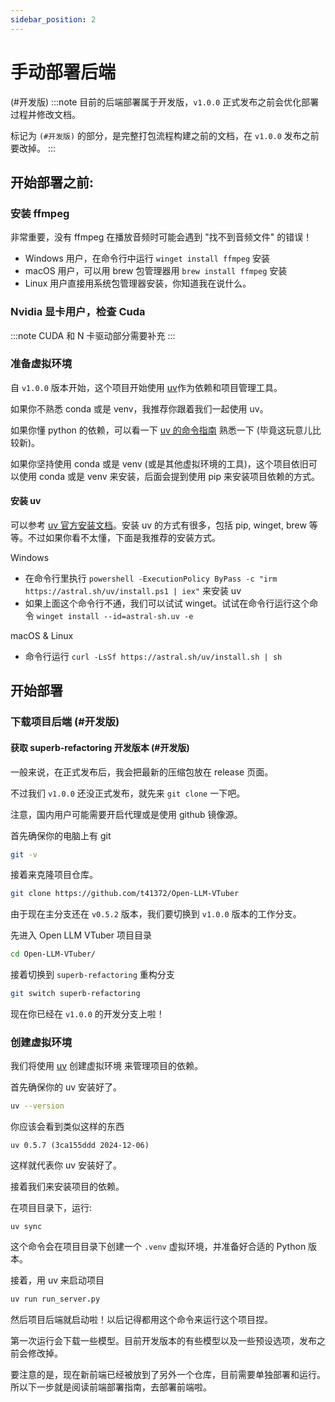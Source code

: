 ```yaml
---
sidebar_position: 2
---
```


# 手动部署后端

(#开发版)
:::note
目前的后端部署属于开发版，`v1.0.0` 正式发布之前会优化部署过程并修改文档。

标记为 `(#开发版)` 的部分，是完整打包流程构建之前的文档，在 `v1.0.0` 发布之前要改掉。
:::



## 开始部署之前:

### 安装 ffmpeg
非常重要，没有 ffmpeg 在播放音频时可能会遇到 "找不到音频文件" 的错误！


- Windows 用户，在命令行中运行 `winget install ffmpeg` 安装
- macOS 用户，可以用 brew 包管理器用 `brew install ffmpeg` 安装
- Linux 用户直接用系统包管理器安装，你知道我在说什么。


### Nvidia 显卡用户，检查 Cuda 


:::note
CUDA 和 N 卡驱动部分需要补充
:::


### 准备虚拟环境

自 `v1.0.0` 版本开始，这个项目开始使用 [uv](https://docs.astral.sh/uv/)作为依赖和项目管理工具。

如果你不熟悉 conda 或是 venv，我推荐你跟着我们一起使用 uv。

如果你懂 python 的依赖，可以看一下 [uv 的命令指南](https://docs.astral.sh/uv/getting-started/features/#scripts) 熟悉一下 (毕竟这玩意儿比较新)。

如果你坚持使用 conda 或是 venv (或是其他虚拟环境的工具)，这个项目依旧可以使用 conda 或是 venv 来安装，后面会提到使用 pip 来安装项目依赖的方式。



#### 安装 uv

可以参考 [uv 官方安装文档](https://docs.astral.sh/uv/getting-started/installation)。安装 uv 的方式有很多，包括 pip, winget, brew 等等。不过如果你看不太懂，下面是我推荐的安装方式。


Windows
- 在命令行里执行 `powershell -ExecutionPolicy ByPass -c "irm https://astral.sh/uv/install.ps1 | iex"` 来安装 uv
- 如果上面这个命令行不通，我们可以试试 winget。试试在命令行运行这个命令 `winget install --id=astral-sh.uv -e`

macOS & Linux
- 命令行运行 `curl -LsSf https://astral.sh/uv/install.sh | sh`





## 开始部署

### 下载项目后端 (#开发版)


#### 获取 superb-refactoring 开发版本 (#开发版)

一般来说，在正式发布后，我会把最新的压缩包放在 release 页面。

不过我们 `v1.0.0` 还没正式发布，就先来 `git clone` 一下吧。

注意，国内用户可能需要开启代理或是使用 github 镜像源。

首先确保你的电脑上有 git

```sh
git -v
```

接着来克隆项目仓库。

```sh
git clone https://github.com/t41372/Open-LLM-VTuber
```


由于现在主分支还在 `v0.5.2` 版本，我们要切换到 `v1.0.0` 版本的工作分支。

先进入 Open LLM VTuber 项目目录

```sh
cd Open-LLM-VTuber/
```


接着切换到 `superb-refactoring` 重构分支

```sh
git switch superb-refactoring
```


现在你已经在 `v1.0.0` 的开发分支上啦！





### 创建虚拟环境


我们将使用 [uv](#安装-uv) 创建虚拟环境 来管理项目的依赖。

首先确保你的 uv 安装好了。

```sh
uv --version
```

你应该会看到类似这样的东西

```
uv 0.5.7 (3ca155ddd 2024-12-06)
```


这样就代表你 uv 安装好了。



接着我们来安装项目的依赖。

在项目目录下，运行:

```
uv sync
```

这个命令会在项目目录下创建一个 `.venv` 虚拟环境，并准备好合适的 Python 版本。


接着，用 uv 来启动项目

```sh
uv run run_server.py
```


然后项目后端就启动啦！以后记得都用这个命令来运行这个项目捏。

第一次运行会下载一些模型。目前开发版本的有些模型以及一些预设选项，发布之前会修改掉。


要注意的是，现在新前端已经被放到了另外一个仓库，目前需要单独部署和运行。所以下一步就是阅读前端部署指南，去部署前端啦。



